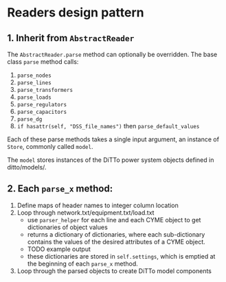 # Readers design pattern

## 1. Inherit from `AbstractReader`
The `AbstractReader.parse` method can optionally be overridden. The base class `parse` method calls:
1. `parse_nodes`
2. `parse_lines`
3. `parse_transformers`
4. `parse_loads`
5. `parse_regulators`
6. `parse_capacitors`
7. `parse_dg`
8. `if hasattr(self, "DSS_file_names")` then `parse_default_values`

Each of these parse methods takes a single input argument, an instance of `Store`, commonly 
called `model`.

The `model` stores instances of the DiTTo power system objects defined in ditto/models/.

## 2. Each `parse_x` method:
1. Define maps of header names to integer column location
2. Loop through network.txt/equipment.txt/load.txt
    - use `parser_helper` for each line and each CYME object to get dictionaries of object values
    - returns a dictionary of dictionaries, where each sub-dictionary contains the values of the desired attributes of a CYME object.
    - TODO example output
    - these dictionaries are stored in `self.settings`, which is emptied at the beginning of each `parse_x` method.
3. Loop through the parsed objects to create DiTTo model components